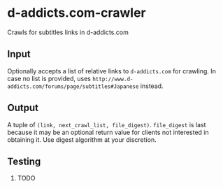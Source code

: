 # d-addicts.com-crawler
Crawls for subtitles links in d-addicts.com

## Input
Optionally accepts a list of relative links to `d-addicts.com` for crawling.
In case no list is provided, uses `http://www.d-addicts.com/forums/page/subtitles#Japanese` instead.

## Output
A tuple of `(link, next_crawl_list, file_digest)`. `file_digest` is last because it may be an optional return
value for clients not interested in obtaining it. Use digest algorithm at your discretion.

## Testing
1. TODO 
